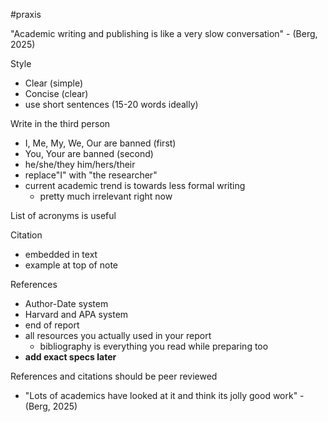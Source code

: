 #praxis 

"Academic writing and publishing is like a very slow conversation" - (Berg, 2025)

Style
- Clear (simple)
- Concise (clear)
- use short sentences (15-20 words ideally)

Write in the third person
- I, Me, My, We, Our are banned (first)
- You, Your are banned (second)
- he/she/they him/hers/their
- replace"I" with "the researcher"
- current academic trend is towards less formal writing
	- pretty much irrelevant right now


List of acronyms is useful

Citation
- embedded in text
- example at top of note

References
- Author-Date system
- Harvard and APA system
- end of report
- all resources you actually used in your report
	- bibliography is everything you read while preparing too
- **add exact specs later**

References and citations should be peer reviewed
- "Lots of academics have looked at it and think its jolly good work" - (Berg, 2025)